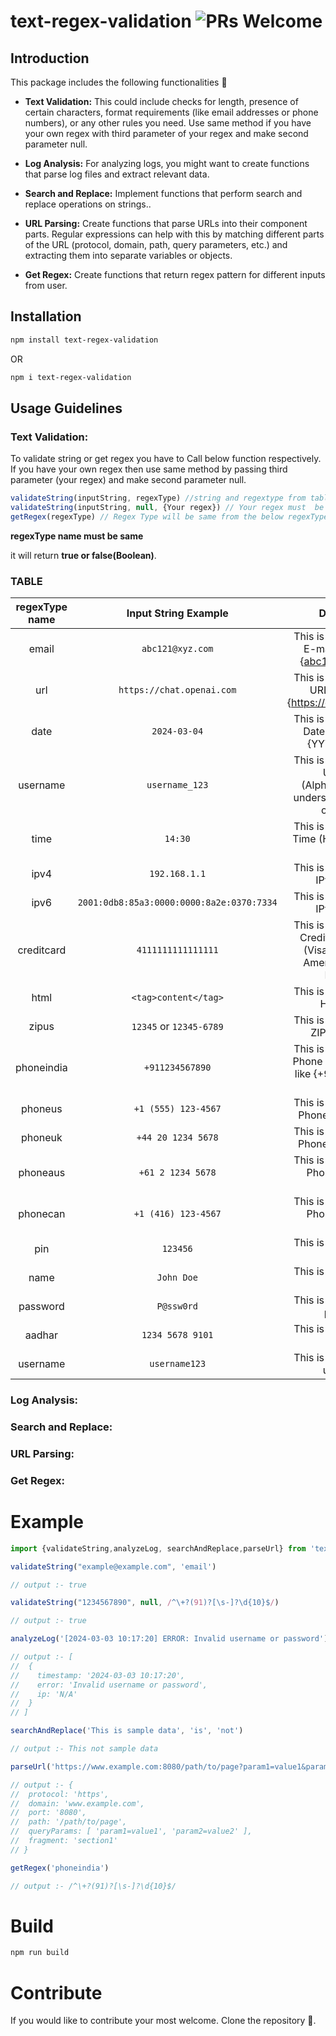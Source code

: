 # text-regex-validation  ![PRs Welcome](https://img.shields.io/badge/PRs-welcome-green.svg)
## Introduction
This package includes the following functionalities 🐻

- **Text Validation:** This could include checks for length, presence of certain characters, format requirements (like email addresses or phone numbers), or any other rules you need. Use same method if you have your own regex with third parameter of your regex and make second parameter null.

- **Log Analysis:** For analyzing logs, you might want to create functions that parse log files and extract relevant data.

- **Search and Replace:** Implement functions that perform search and replace operations on strings..

- **URL Parsing:** Create functions that parse URLs into their component parts. Regular expressions can help with this by matching different parts of the URL (protocol, domain, path, query parameters, etc.) and extracting them into separate variables or objects.

- **Get Regex:** Create functions that return regex pattern for different inputs from user.
## Installation

```bash
npm install text-regex-validation
```

OR

```bash
npm i text-regex-validation
```

## Usage Guidelines

### **Text Validation:**

To validate string or get regex you have to Call below function respectively. If you have your own regex then use same method by passing third parameter (your regex) and make second parameter null.

```.js
validateString(inputString, regexType) //string and regextype from table
validateString(inputString, null, {Your regex}) // Your regex must  be in /{your regex}/ like this not in "{your regex}" string. It will return true or false.
getRegex(regexType) // Regex Type will be same from the below regexType name It will return exact regex for that type
```

__regexType name must be same__

it will return **true or false(Boolean)**.

### TABLE

| regexType name | Input String Example | Description |
|:------:|:------:|:--:|
| email | `abc121@xyz.com` | This is for validation of E-mail pattern like {abc121@xyz.com} |
| url | `https://chat.openai.com` | This is for validation of URL pattern like {https://chat.openai.com} |
| date | `2024-03-04` | This is for validation of Date in pattern like {YYYY-MM-DD} |
| username | `username_123` | This is for validation of Username (Alphanumeric with underscores, hyphens, or periods) |
| time | `14:30` | This is for validation of Time (HH:MM 24-hour format) |
| ipv4 | `192.168.1.1` | This is for validation of IPv4 Address |
| ipv6 | `2001:0db8:85a3:0000:0000:8a2e:0370:7334` | This is for validation of IPv6 Address |
| creditcard | `4111111111111111` | This is for validation of Credit Card Number (Visa, MasterCard, American Express, Discover) |
| html | `<tag>content</tag>` | This is for validation of HTML Tags|
| zipus | `12345` or `12345-6789` | This is for validation of ZIP Code (U.S.) |
| phoneindia | `+911234567890` | This is for validation of Phone number og india like {+91{10 digits are allowed}} |
| phoneus | `+1 (555) 123-4567` | This is for validation of Phone number of US|
| phoneuk | `+44 20 1234 5678` | This is for validation of Phone number of UK|
| phoneaus | `+61 2 1234 5678` | This is for validation of Phone number of Australia|
| phonecan | `+1 (416) 123-4567` | This is for validation of Phone number of Canada|
| pin | `123456` | This is for validation of pin code |
| name | `John Doe` | This is for validation of name |
| password | `P@ssw0rd` | This is for validation of password |
| aadhar | `1234 5678 9101` | This is for validation of aadhar |
| username | `username123` | This is for validation of userName |


### **Log Analysis:**

### **Search and Replace:**

### **URL Parsing:**

### **Get Regex:**

# Example

```.js
import {validateString,analyzeLog, searchAndReplace,parseUrl} from 'text-regex-validation'

validateString("example@example.com", 'email')

// output :- true

validateString("1234567890", null, /^\+?(91)?[\s-]?\d{10}$/)

// output :- true

analyzeLog('[2024-03-03 10:17:20] ERROR: Invalid username or password')

// output :- [
//  {
//    timestamp: '2024-03-03 10:17:20',
//    error: 'Invalid username or password',
//    ip: 'N/A'
//  }
// ]

searchAndReplace('This is sample data', 'is', 'not')

// output :- This not sample data

parseUrl('https://www.example.com:8080/path/to/page?param1=value1&param2=value2#section1')

// output :- {
//  protocol: 'https',
//  domain: 'www.example.com',
//  port: '8080',
//  path: '/path/to/page',
//  queryParams: [ 'param1=value1', 'param2=value2' ],
//  fragment: 'section1'
// }

getRegex('phoneindia')

// output :- /^\+?(91)?[\s-]?\d{10}$/

```

# Build
```bash
npm run build
```

# Contribute

If you would like to contribute your most welcome. Clone the repository 🐻.